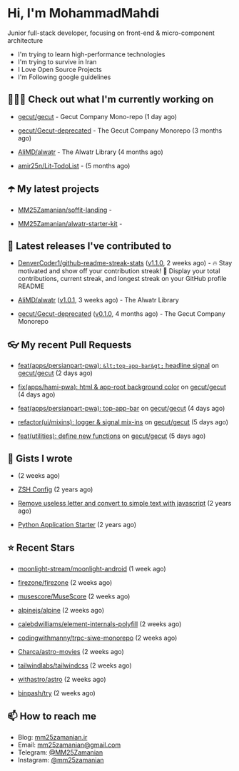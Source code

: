# Hi, I'm MohammadMahdi

Junior full-stack developer, focusing on front-end & micro-component architecture

- I'm trying to learn high-performance technologies
- I'm trying to survive in Iran
- I Love Open Source Projects
- I'm Following google guidelines

## 👨🏻‍💻 Check out what I'm currently working on



- [gecut/gecut](https://github.com/gecut/gecut) - Gecut Company Mono-repo (1 day ago)

- [gecut/Gecut-deprecated](https://github.com/gecut/Gecut-deprecated) - The Gecut Company Monorepo (3 months ago)

- [AliMD/alwatr](https://github.com/AliMD/alwatr) - The Alwatr Library (4 months ago)

- [amir25n/Lit-TodoList](https://github.com/amir25n/Lit-TodoList) -  (5 months ago)

## ☂️ My latest projects



- [MM25Zamanian/soffit-landing](https://github.com/MM25Zamanian/soffit-landing) - 

- [MM25Zamanian/alwatr-starter-kit](https://github.com/MM25Zamanian/alwatr-starter-kit) - 

## 🎉 Latest releases I've contributed to



- [DenverCoder1/github-readme-streak-stats](https://github.com/DenverCoder1/github-readme-streak-stats) ([v1.1.0](https://github.com/DenverCoder1/github-readme-streak-stats/releases/tag/v1.1.0), 2 weeks ago) - 🔥 Stay motivated and show off your contribution streak! 🌟 Display your total contributions, current streak, and longest streak on your GitHub profile README

- [AliMD/alwatr](https://github.com/AliMD/alwatr) ([v1.0.1](https://github.com/AliMD/alwatr/releases/tag/v1.0.1), 3 weeks ago) - The Alwatr Library

- [gecut/Gecut-deprecated](https://github.com/gecut/Gecut-deprecated) ([v0.1.0](https://github.com/gecut/Gecut-deprecated/releases/tag/v0.1.0), 4 months ago) - The Gecut Company Monorepo

## 👓 My recent Pull Requests



- [feat(apps/persianpart-pwa): `&lt;top-app-bar&gt;` headline signal](https://github.com/gecut/gecut/pull/275) on [gecut/gecut](https://github.com/gecut/gecut) (2 days ago)

- [fix(apps/hami-pwa): html &amp; app-root background color](https://github.com/gecut/gecut/pull/267) on [gecut/gecut](https://github.com/gecut/gecut) (4 days ago)

- [feat(apps/persianpart-pwa): top-app-bar](https://github.com/gecut/gecut/pull/266) on [gecut/gecut](https://github.com/gecut/gecut) (4 days ago)

- [refactor(ui/mixins): logger &amp; signal mix-ins](https://github.com/gecut/gecut/pull/265) on [gecut/gecut](https://github.com/gecut/gecut) (5 days ago)

- [feat(utilities): define new functions](https://github.com/gecut/gecut/pull/264) on [gecut/gecut](https://github.com/gecut/gecut) (5 days ago)

## 📓 Gists I wrote



- [](https://gist.github.com/6fa5e6dbc6fbe09398ad885d68200702) (2 weeks ago)

- [ZSH Config](https://gist.github.com/fc1960135cf54fd5fae966c637455ffe) (2 years ago)

- [Remove useless letter and convert to simple text with javascript](https://gist.github.com/2249ec3b4dfe1de7693d6412beeba5a0) (2 years ago)

- [Python Application Starter](https://gist.github.com/0d120f8dde7a95ad33bc1fa160975df6) (2 years ago)

## ⭐ Recent Stars



- [moonlight-stream/moonlight-android](https://github.com/moonlight-stream/moonlight-android) (1 week ago)

- [firezone/firezone](https://github.com/firezone/firezone) (2 weeks ago)

- [musescore/MuseScore](https://github.com/musescore/MuseScore) (2 weeks ago)

- [alpinejs/alpine](https://github.com/alpinejs/alpine) (2 weeks ago)

- [calebdwilliams/element-internals-polyfill](https://github.com/calebdwilliams/element-internals-polyfill) (2 weeks ago)

- [codingwithmanny/trpc-siwe-monorepo](https://github.com/codingwithmanny/trpc-siwe-monorepo) (2 weeks ago)

- [Charca/astro-movies](https://github.com/Charca/astro-movies) (2 weeks ago)

- [tailwindlabs/tailwindcss](https://github.com/tailwindlabs/tailwindcss) (2 weeks ago)

- [withastro/astro](https://github.com/withastro/astro) (2 weeks ago)

- [binpash/try](https://github.com/binpash/try) (2 weeks ago)

## 📫 How to reach me

- Blog: [mm25zamanian.ir](https://mm25zamanian.ir)
- Email: [mm25zamanian@gmail.com](mailto://mm25zamanian@gmail.com)
- Telegram: [@MM25Zamanian](https://t.me/MM25Zamanian)
- Instagram: [@mm25zamanian](https://instagram.com/mm25zamanian)
